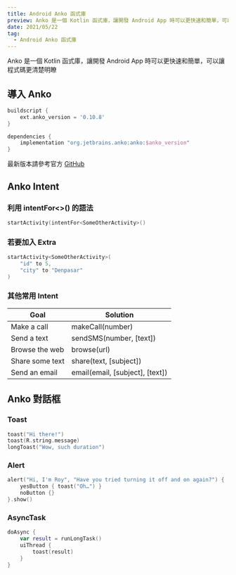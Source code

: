 ```yaml
---
title: Android Anko 函式庫
preview: Anko 是一個 Kotlin 函式庫，讓開發 Android App 時可以更快速和簡單，可以讓程式碼更清楚明瞭 
date: 2021/05/22
tag: 
  - Android Anko 函式庫 
---
```


Anko 是一個 Kotlin 函式庫，讓開發 Android App 時可以更快速和簡單，可以讓程式碼更清楚明瞭

## 導入 Anko

```gradle
buildscript {
    ext.anko_version = '0.10.8'
}
```

```gradle
dependencies {
    implementation "org.jetbrains.anko:anko:$anko_version"
}
```

最新版本請參考官方 [GitHub](https://github.com/Kotlin/anko)

## Anko Intent

### 利用 intentFor<>() 的語法

```kotlin
startActivity(intentFor<SomeOtherActivity>()
```

### 若要加入 Extra

```kotlin
startActivity<SomeOtherActivity>(
    "id" to 5,
    "city" to "Denpasar"
)
```

### 其他常用 Intent

| Goal            | Solution                        |
| --------------- | ------------------------------- |
| Make a call     | makeCall(number)                |
| Send a text     | sendSMS(number, [text])         |
| Browse the web  | browse(url)                     |
| Share some text | share(text, [subject])          |
| Send an email   | email(email, [subject], [text]) |

## Anko 對話框

### Toast

```kotlin
toast("Hi there!")
toast(R.string.message)
longToast("Wow, such duration")
```

### Alert

```kotlin
alert("Hi, I'm Roy", "Have you tried turning it off and on again?") {
    yesButton { toast("Oh…") }
    noButton {}
}.show()
```

### AsyncTask

```kotlin
doAsync {
    var result = runLongTask()
    uiThread {
        toast(result)
    }
}
```